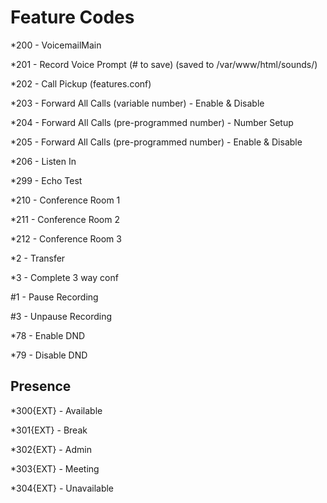 # Feature Codes

*200 -   VoicemailMain

*201 -   Record Voice Prompt (# to save) (saved to /var/www/html/sounds/)

*202 -  Call Pickup (features.conf)

*203 -  Forward All Calls (variable number) - Enable & Disable

*204 -   Forward All Calls (pre-programmed number) - Number Setup

*205 -   Forward All Calls (pre-programmed number) - Enable & Disable

*206 -  Listen In

*299 -   Echo Test

*210 -   Conference Room 1

*211 -   Conference Room 2

*212 -   Conference Room 3

*2 - Transfer

*3 - Complete 3 way conf

\#1 - Pause Recording

\#3 - Unpause Recording

*78 - Enable DND

*79 - Disable DND

## Presence

*300{EXT} - Available

*301{EXT} - Break

*302{EXT} - Admin

*303{EXT} - Meeting

*304{EXT} - Unavailable